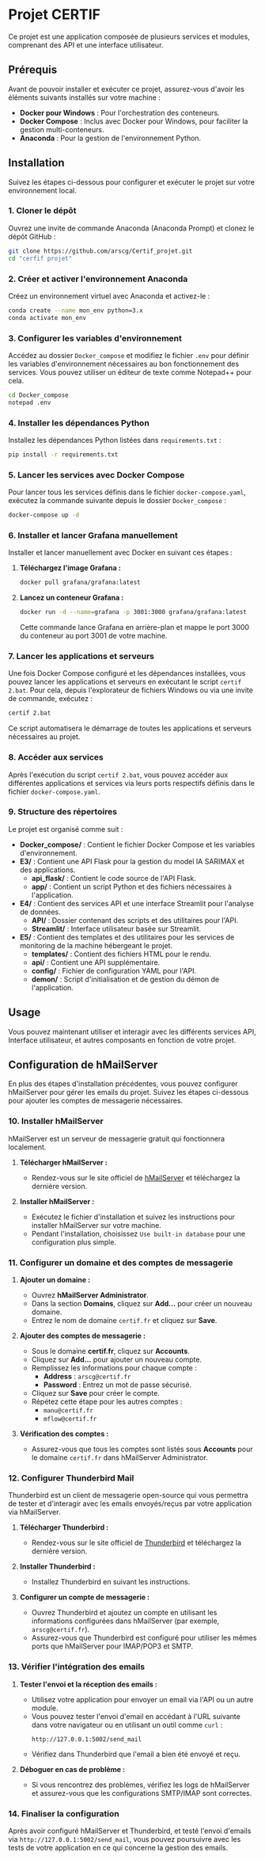 # Projet CERTIF

Ce projet est une application composée de plusieurs services et modules, comprenant des API et une interface utilisateur.

## Prérequis

Avant de pouvoir installer et exécuter ce projet, assurez-vous d'avoir les éléments suivants installés sur votre machine :

- **Docker pour Windows** : Pour l'orchestration des conteneurs.
- **Docker Compose** : Inclus avec Docker pour Windows, pour faciliter la gestion multi-conteneurs.
- **Anaconda** : Pour la gestion de l'environnement Python.

## Installation

Suivez les étapes ci-dessous pour configurer et exécuter le projet sur votre environnement local.

### 1. Cloner le dépôt

Ouvrez une invite de commande Anaconda (Anaconda Prompt) et clonez le dépôt GitHub :

```bash
git clone https://github.com/arscg/Certif_projet.git
cd "cerfif projet"
```

### 2. Créer et activer l'environnement Anaconda

Créez un environnement virtuel avec Anaconda et activez-le :

```bash
conda create --name mon_env python=3.x
conda activate mon_env
```

### 3. Configurer les variables d'environnement

Accédez au dossier `Docker_compose` et modifiez le fichier `.env` pour définir les variables d'environnement nécessaires au bon fonctionnement des services. Vous pouvez utiliser un éditeur de texte comme Notepad++ pour cela.

```bash
cd Docker_compose
notepad .env
```

### 4. Installer les dépendances Python

Installez les dépendances Python listées dans `requirements.txt` :

```bash
pip install -r requirements.txt
```

### 5. Lancer les services avec Docker Compose

Pour lancer tous les services définis dans le fichier `docker-compose.yaml`, exécutez la commande suivante depuis le dossier `Docker_compose` :

```bash
docker-compose up -d
```

### 6. Installer et lancer Grafana manuellement

Installer et lancer manuellement avec Docker en suivant ces étapes :

1. **Téléchargez l'image Grafana :**

   ```bash
   docker pull grafana/grafana:latest
   ```

2. **Lancez un conteneur Grafana :**

   ```bash
   docker run -d --name=grafana -p 3001:3000 grafana/grafana:latest
   ```

   Cette commande lance Grafana en arrière-plan et mappe le port 3000 du conteneur au port 3001 de votre machine.

### 7. Lancer les applications et serveurs

Une fois Docker Compose configuré et les dépendances installées, vous pouvez lancer les applications et serveurs en exécutant le script `certif 2.bat`. Pour cela, depuis l'explorateur de fichiers Windows ou via une invite de commande, exécutez :

```bash
certif 2.bat
```

Ce script automatisera le démarrage de toutes les applications et serveurs nécessaires au projet.

### 8. Accéder aux services

Après l'exécution du script `certif 2.bat`, vous pouvez accéder aux différentes applications et services via leurs ports respectifs définis dans le fichier `docker-compose.yaml`.

### 9. Structure des répertoires

Le projet est organisé comme suit :

- **Docker_compose/** : Contient le fichier Docker Compose et les variables d'environnement.
- **E3/** : Contient une API Flask pour la gestion du model IA SARIMAX et des applications.
    - **api_flask/** : Contient le code source de l'API Flask.
    - **app/** : Contient un script Python et des fichiers nécessaires à l'application.
- **E4/** : Contient des services API et une interface Streamlit pour l'analyse de données.
    - **API/** : Dossier contenant des scripts et des utilitaires pour l'API.
    - **Streamlit/** : Interface utilisateur basée sur Streamlit.
- **E5/** : Contient des templates et des utilitaires pour les services de monitoring de la machine hébergeant le projet.
    - **templates/** : Contient des fichiers HTML pour le rendu.
    - **api/** : Contient une API supplémentaire.
    - **config/** : Fichier de configuration YAML pour l'API.
    - **demon/** : Script d'initialisation et de gestion du démon de l'application.

## Usage

Vous pouvez maintenant utiliser et interagir avec les différents services API, Interface utilisateur, et autres composants en fonction de votre projet.

## Configuration de hMailServer

En plus des étapes d'installation précédentes, vous pouvez configurer hMailServer pour gérer les emails du projet. Suivez les étapes ci-dessous pour ajouter les comptes de messagerie nécessaires.

### 10. Installer hMailServer

hMailServer est un serveur de messagerie gratuit qui fonctionnera localement.

1. **Télécharger hMailServer :**
   - Rendez-vous sur le site officiel de [hMailServer](https://www.hmailserver.com/download) et téléchargez la dernière version.

2. **Installer hMailServer :**
   - Exécutez le fichier d'installation et suivez les instructions pour installer hMailServer sur votre machine.
   - Pendant l'installation, choisissez `Use built-in database` pour une configuration plus simple.

### 11. Configurer un domaine et des comptes de messagerie

1. **Ajouter un domaine :**
   - Ouvrez **hMailServer Administrator**.
   - Dans la section **Domains**, cliquez sur **Add...** pour créer un nouveau domaine.
   - Entrez le nom de domaine `certif.fr` et cliquez sur **Save**.

2. **Ajouter des comptes de messagerie :**
   - Sous le domaine **certif.fr**, cliquez sur **Accounts**.
   - Cliquez sur **Add...** pour ajouter un nouveau compte.
   - Remplissez les informations pour chaque compte :
     - **Address** : `arscg@certif.fr`
     - **Password** : Entrez un mot de passe sécurisé.
   - Cliquez sur **Save** pour créer le compte.
   - Répétez cette étape pour les autres comptes :
     - `manu@certif.fr`
     - `mflow@certif.fr`

3. **Vérification des comptes :**
   - Assurez-vous que tous les comptes sont listés sous **Accounts** pour le domaine `certif.fr` dans hMailServer Administrator.

### 12. Configurer Thunderbird Mail

Thunderbird est un client de messagerie open-source qui vous permettra de tester et d'interagir avec les emails envoyés/reçus par votre application via hMailServer.

1. **Télécharger Thunderbird :**
   - Rendez-vous sur le site officiel de [Thunderbird](https://www.thunderbird.net/) et téléchargez la dernière version.

2. **Installer Thunderbird :**
   - Installez Thunderbird en suivant les instructions.

3. **Configurer un compte de messagerie :**
   - Ouvrez Thunderbird et ajoutez un compte en utilisant les informations configurées dans hMailServer (par exemple, `arscg@certif.fr`).
   - Assurez-vous que Thunderbird est configuré pour utiliser les mêmes ports que hMailServer pour IMAP/POP3 et SMTP.

### 13. Vérifier l'intégration des emails

1. **Tester l'envoi et la réception des emails :**
   - Utilisez votre application pour envoyer un email via l'API ou un autre module.
   - Vous pouvez tester l'envoi d'email en accédant à l'URL suivante dans votre navigateur ou en utilisant un outil comme `curl` :
     ```http
     http://127.0.0.1:5002/send_mail
     ```
   - Vérifiez dans Thunderbird que l'email a bien été envoyé et reçu.

2. **Déboguer en cas de problème :**
   - Si vous rencontrez des problèmes, vérifiez les logs de hMailServer et assurez-vous que les configurations SMTP/IMAP sont correctes.

### 14. Finaliser la configuration

Après avoir configuré hMailServer et Thunderbird, et testé l'envoi d'emails via `http://127.0.0.1:5002/send_mail`, vous pouvez poursuivre avec les tests de votre application en ce qui concerne la gestion des emails.

